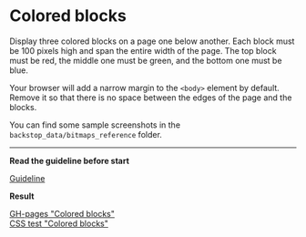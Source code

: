 # Colored blocks

Display three colored blocks on a page one below another. Each block
must be 100 pixels high and span the entire width of the page.
The top block must be red, the middle one must be green, and the bottom one
must be blue.

Your browser will add a narrow margin to the `<body>` element by default. Remove
it so that there is no space between the edges of the page and the blocks.

You can find some sample screenshots in the `backstop_data/bitmaps_reference` folder.

---
**Read the guideline before start**

[Guideline](https://mate-academy.github.io/layout_task-guideline/)

**Result**

[GH-pages "Colored blocks"](https://vladyslavsak.github.io/layout_colored-blocks/) <br>
[CSS test "Colored blocks"](file:///C:/Users/Vladyslav/Desktop/projects/layout_colored-blocks/backstop_data/html_report/index.html)
